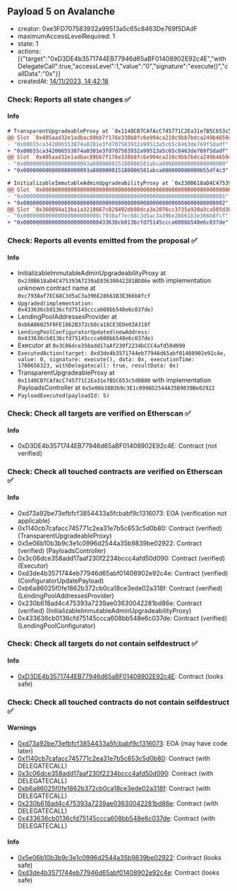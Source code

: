 ## Payload 5 on Avalanche

- creator: 0xe3FD707583932a99513a5c65c8463De769f5DAdF
- maximumAccessLevelRequired: 1
- state: 1
- actions: [{"target":"0xD3DE4b3571744EB77946d65aBF01408902E92c4E","withDelegateCall":true,"accessLevel":1,"value":"0","signature":"execute()","callData":"0x"}]
- createdAt: [14/11/2023, 14:42:18](https://snowtrace.io/tx/0x4fa34d58befd3233dc11e58eb48a16d1823abe35500d97c8cbbc9c35bf06f79e)

### Check: Reports all state changes :white_check_mark:

#### Info


```diff
# TransparentUpgradeableProxy at `0x1140CB7CAfAcC745771C2Ea31e7B5C653c5d0B80` with implementation PayloadsController at `0x5e06b10B3b9c3E1c0996D2544A35B9839Be02922`
@@ Slot `0x405aad32e1adbac89bb7f176e338b8fc6e994ca210c9bb7bdca249b465942250` @@
- "0x00655ca342006553874a0201e3fd707583932a99513a5c65c8463de769f5dadf"
+ "0x00655ca342006553874a0301e3fd707583932a99513a5c65c8463de769f5dadf"
@@ Slot `0x405aad32e1adbac89bb7f176e338b8fc6e994ca210c9bb7bdca249b465942251` @@
- "0x000000000000000000093a800000015180006581abca00000000000000000000"
+ "0x000000000000000000093a800000015180006581abca000000000000655df4c3"
```

```diff
# InitializableImmutableAdminUpgradeabilityProxy at `0x230B618aD4C475393A7239aE03630042281BD86e` with implementation unknown contract name at `0xc7938af7EC68C3d5aC3a396E28661B3E366b8fcf`
@@ Slot `0x0000000000000000000000000000000000000000000000000000000000000000` @@
- "0x0000000000000000000000000000000000000000000000000000000000000001"
+ "0x0000000000000000000000000000000000000000000000000000000000000002"
@@ Slot `0x360894a13ba1a3210667c828492db98dca3e2076cc3735a920a3ca505d382bbc` @@
- "0x000000000000000000000000c7938af7ec68c3d5ac3a396e28661b3e366b8fcf"
+ "0x000000000000000000000000433636cb0136cfd75145ccca608bb548e6c037de"
```


### Check: Reports all events emitted from the proposal :white_check_mark:

#### Info

- InitializableImmutableAdminUpgradeabilityProxy at `0x230B618aD4C475393A7239aE03630042281BD86e` with implementation unknown contract name at `0xc7938af7EC68C3d5aC3a396E28661B3E366b8fcf`
- `Upgraded(implementation: 0x433636cb0136cfd75145ccca608bb548e6c037de)`
- LendingPoolAddressesProvider at `0xb6A86025F0FE1862B372cb0ca18CE3EDe02A318f`
- `LendingPoolConfiguratorUpdated(newAddress: 0x433636cb0136cfd75145ccca608bb548e6c037de)`
- Executor at `0x3C06dce358add17aAf230f2234bCCC4afd50d090`
- `ExecutedAction(target: 0xd3de4b3571744eb77946d65abf01408902e92c4e, value: 0, signature: execute(), data: 0x, executionTime: 1700656323, withDelegatecall: true, resultData: 0x)`
- TransparentUpgradeableProxy at `0x1140CB7CAfAcC745771C2Ea31e7B5C653c5d0B80` with implementation PayloadsController at `0x5e06b10B3b9c3E1c0996D2544A35B9839Be02922`
- `PayloadExecuted(payloadId: 5)`

### Check: Check all targets are verified on Etherscan :white_check_mark:

#### Info

- 0xD3DE4b3571744EB77946d65aBF01408902E92c4E: Contract (not verified)

### Check: Check all touched contracts are verified on Etherscan :white_check_mark:

#### Info

- 0xd73a92be73efbfcf3854433a5fcbabf9c1316073: EOA (verification not applicable)
- 0x1140cb7cafacc745771c2ea31e7b5c653c5d0b80: Contract (verified) (TransparentUpgradeableProxy)
- 0x5e06b10b3b9c3e1c0996d2544a35b9839be02922: Contract (verified) (PayloadsController)
- 0x3c06dce358add17aaf230f2234bccc4afd50d090: Contract (verified) (Executor)
- 0xd3de4b3571744eb77946d65abf01408902e92c4e: Contract (verified) (ConfiguratorUpdatePayload)
- 0xb6a86025f0fe1862b372cb0ca18ce3ede02a318f: Contract (verified) (LendingPoolAddressesProvider)
- 0x230b618ad4c475393a7239ae03630042281bd86e: Contract (verified) (InitializableImmutableAdminUpgradeabilityProxy)
- 0x433636cb0136cfd75145ccca608bb548e6c037de: Contract (verified) (LendingPoolConfigurator)

### Check: Check all targets do not contain selfdestruct :white_check_mark:

#### Info

- [0xD3DE4b3571744EB77946d65aBF01408902E92c4E](https://snowtrace.io/address/0xD3DE4b3571744EB77946d65aBF01408902E92c4E): Contract (looks safe)

### Check: Check all touched contracts do not contain selfdestruct :white_check_mark:

#### Warnings

- [0xd73a92be73efbfcf3854433a5fcbabf9c1316073](https://snowtrace.io/address/0xd73a92be73efbfcf3854433a5fcbabf9c1316073): EOA (may have code later)
- [0x1140cb7cafacc745771c2ea31e7b5c653c5d0b80](https://snowtrace.io/address/0x1140cb7cafacc745771c2ea31e7b5c653c5d0b80): Contract (with DELEGATECALL)
- [0x3c06dce358add17aaf230f2234bccc4afd50d090](https://snowtrace.io/address/0x3c06dce358add17aaf230f2234bccc4afd50d090): Contract (with DELEGATECALL)
- [0xb6a86025f0fe1862b372cb0ca18ce3ede02a318f](https://snowtrace.io/address/0xb6a86025f0fe1862b372cb0ca18ce3ede02a318f): Contract (with DELEGATECALL)
- [0x230b618ad4c475393a7239ae03630042281bd86e](https://snowtrace.io/address/0x230b618ad4c475393a7239ae03630042281bd86e): Contract (with DELEGATECALL)
- [0x433636cb0136cfd75145ccca608bb548e6c037de](https://snowtrace.io/address/0x433636cb0136cfd75145ccca608bb548e6c037de): Contract (with DELEGATECALL)

#### Info

- [0x5e06b10b3b9c3e1c0996d2544a35b9839be02922](https://snowtrace.io/address/0x5e06b10b3b9c3e1c0996d2544a35b9839be02922): Contract (looks safe)
- [0xd3de4b3571744eb77946d65abf01408902e92c4e](https://snowtrace.io/address/0xd3de4b3571744eb77946d65abf01408902e92c4e): Contract (looks safe)

